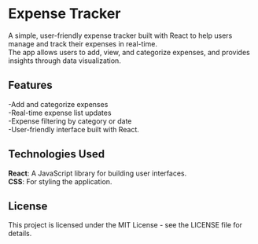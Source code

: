# **Expense Tracker**
A simple, user-friendly expense tracker built with React to help users manage and track their expenses in real-time.  
The app allows users to add, view, and categorize expenses, and provides insights through data visualization.
## Features
-Add and categorize expenses  
-Real-time expense list updates  
-Expense filtering by category or date   
-User-friendly interface built with React.
## Technologies Used  
**React**: A JavaScript library for building user interfaces.  
**CSS**: For styling the application.
## License
This project is licensed under the MIT License - see the LICENSE file for details.

